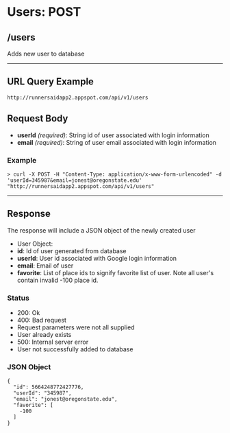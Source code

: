 # Users: POST

## /users

Adds new user to database

---

## URL Query Example

```
http://runnersaidapp2.appspot.com/api/v1/users
```

## Request Body

- **userId** *(required)*: String id of user associated with login information
- **email** *(required)*: String of user email associated with login information 

### Example

```
> curl -X POST -H "Content-Type: application/x-www-form-urlencoded" -d 'userId=345987&email=jonest@oregonstate.edu' "http://runnersaidapp2.appspot.com/api/v1/users"
```

---

## Response

The response will include a JSON object of the newly created user

- User Object:
 - **id**: Id of user generated from database
 - **userId**: User id associated with Google login information
 - **email**: Email of user
 - **favorite**: List of place ids to signify favorite list of user. Note all user's contain invalid -100 place id.

### Status
- 200: Ok
- 400: Bad request
 - Request parameters were not all supplied
 - User already exists
- 500: Internal server error
 - User not successfully added to database


### JSON Object

```
{
  "id": 5664248772427776,
  "userId": "345987",
  "email": "jonest@oregonstate.edu",
  "favorite": [
    -100
  ]
}
```